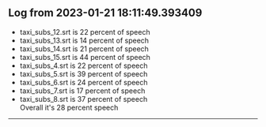 ## Log from 2023-01-21 18:11:49.393409

* taxi_subs_12.srt is 22 percent of speech  
* taxi_subs_13.srt is 14 percent of speech  
* taxi_subs_14.srt is 21 percent of speech  
* taxi_subs_15.srt is 44 percent of speech  
* taxi_subs_4.srt is 22 percent of speech  
* taxi_subs_5.srt is 39 percent of speech  
* taxi_subs_6.srt is 24 percent of speech  
* taxi_subs_7.srt is 17 percent of speech  
* taxi_subs_8.srt is 37 percent of speech  
Overall it's 28 percent speech

---

